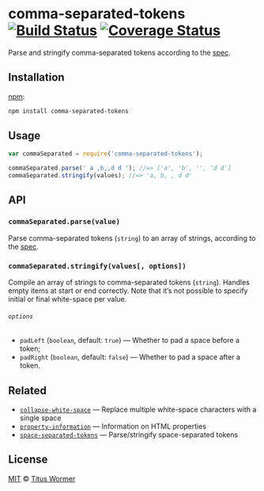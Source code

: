 # comma-separated-tokens [![Build Status][travis-badge]][travis] [![Coverage Status][codecov-badge]][codecov]

Parse and stringify comma-separated tokens according to the [spec][].

## Installation

[npm][]:

```bash
npm install comma-separated-tokens
```

## Usage

```javascript
var commaSeparated = require('comma-separated-tokens');

commaSeparated.parse(' a ,b,,d d '); //=> ['a', 'b', '', 'd d']
commaSeparated.stringify(values); //=> 'a, b, , d d'
```

## API

### `commaSeparated.parse(value)`

Parse comma-separated tokens (`string`) to an array of strings, according
to the [spec][].

### `commaSeparated.stringify(values[, options])`

Compile an array of strings to comma-separated tokens (`string`).
Handles empty items at start or end correctly.
Note that it’s not possible to specify initial or final
white-space per value.

###### `options`

*   `padLeft` (`boolean`, default: `true`)
    — Whether to pad a space before a token;
*   `padRight` (`boolean`, default: `false`)
    — Whether to pad a space after a token.

## Related

*   [`collapse-white-space`](https://github.com/wooorm/collapse-white-space)
    — Replace multiple white-space characters with a single space
*   [`property-information`](https://github.com/wooorm/property-information)
    — Information on HTML properties
*   [`space-separated-tokens`](https://github.com/wooorm/space-separated-tokens)
    — Parse/stringify space-separated tokens

## License

[MIT][license] © [Titus Wormer][author]

<!-- Definitions -->

[travis-badge]: https://img.shields.io/travis/wooorm/comma-separated-tokens.svg

[travis]: https://travis-ci.org/wooorm/comma-separated-tokens

[codecov-badge]: https://img.shields.io/codecov/c/github/wooorm/comma-separated-tokens.svg

[codecov]: https://codecov.io/github/wooorm/comma-separated-tokens

[npm]: https://docs.npmjs.com/cli/install

[license]: LICENSE

[author]: http://wooorm.com

[spec]: https://html.spec.whatwg.org/#comma-separated-tokens
